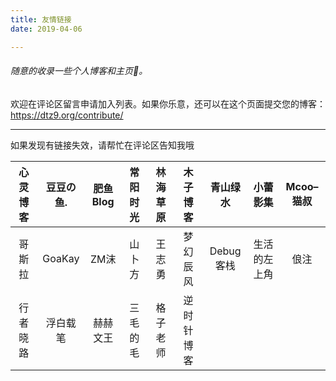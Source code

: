 ```yaml
---
title: 友情链接
date: 2019-04-06

---
```

###### 随意的收录一些个人博客和主页🤦‍。

欢迎在评论区留言申请加入列表。如果你乐意，还可以在这个页面提交您的博客：https://dtz9.org/contribute/

***

如果发现有链接失效，请帮忙在评论区告知我哦

| 心灵博客 | 豆豆の鱼. | 肥鱼Blog | 常阳时光 | 林海草原 | 木子博客 | 青山绿水 | 小蕾影集 | Mcoo–猫叔 |
| :---: | :---: | :---: | :---: | :---: | :---: | :---: | :---: | :---: |
| 哥斯拉 | GoaKay | ZM沫 | 山卜方 | 王志勇 | 梦幻辰风 | Debug客栈 | 生活的左上角 | 俍注  |
| 行者晓路 | 浮白载笔 | 赫赫文王 | 三毛的毛 | 格子老师 | 逆时针博客 |  |  |  |
